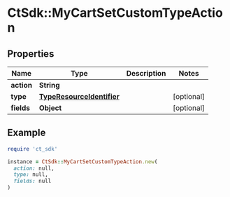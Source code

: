 # CtSdk::MyCartSetCustomTypeAction

## Properties

| Name | Type | Description | Notes |
| ---- | ---- | ----------- | ----- |
| **action** | **String** |  |  |
| **type** | [**TypeResourceIdentifier**](TypeResourceIdentifier.md) |  | [optional] |
| **fields** | **Object** |  | [optional] |

## Example

```ruby
require 'ct_sdk'

instance = CtSdk::MyCartSetCustomTypeAction.new(
  action: null,
  type: null,
  fields: null
)
```

